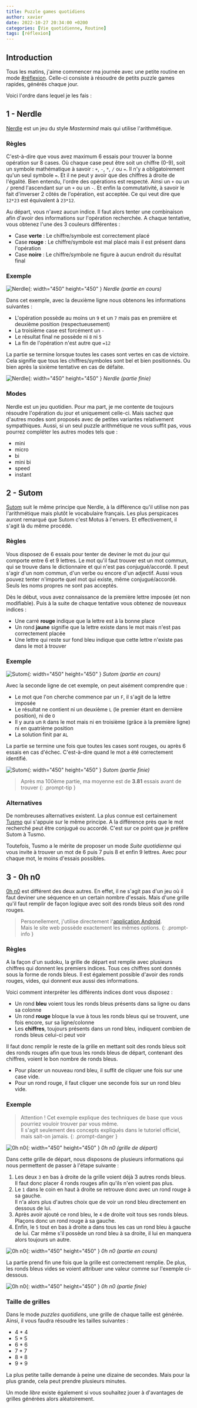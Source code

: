```yaml
---
title: Puzzle games quotidiens
author: xavier
date: 2022-10-27 20:34:00 +0200
categories: [Vie quotidienne, Routine]
tags: [réflexion]
---
```


## Introduction

Tous les matins, j'aime commencer ma journée avec une petite routine en mode [#réflexion](/tags/réflexion/).
Celle-ci consiste à résoudre de petits puzzle games rapides, générés chaque jour.

Voici l'ordre dans lequel je les fais :

## 1 - Nerdle

[Nerdle](https://nerdlegame.com/) est un jeu du style _Mastermind_ mais qui utilise l'arithmétique.

### Règles

C'est-à-dire que vous avez maximum 6 essais pour trouver la bonne opération sur 8 cases.
Où chaque case peut être soit un chiffre (0-9), soit un symbole mathématique à savoir : `+`, `-`, `*`, `/` ou `=`.
Il n'y a obligatoirement qu'un seul symbole `=`.
Et il ne peut y avoir que des chiffres à droite de l'égalité.
Bien entendu, l'ordre des opérations est respecté.
Ainsi un `+` ou un `/` prend l'ascendant sur un `+` ou un `-`.
Et enfin la commutativité, à savoir le fait d'inverser 2 côtés de l'opération, est acceptée.
Ce qui veut dire que `12*23` est équivalent à `23*12`.

Au départ, vous n'avez aucun indice.
Il faut alors tenter une combinaison afin d'avoir des informations sur l'opération recherchée.
A chaque tentative, vous obtenez l'une des 3 couleurs différentes :

- Case **verte** : Le chiffre/symbole est correctement placé
- Case **rouge** : Le chiffre/symbole est mal placé mais il est présent dans l'opération
- Case **noire** : Le chiffre/symbole ne figure à aucun endroit du résultat final

### Exemple

![Nerdle](/assets/img/posts/puzzle-games-quotidiens/nerdle-1.jpg){: width="450" height="450" }
_Nerdle (partie en cours)_

Dans cet exemple, avec la deuxième ligne nous obtenons les informations suivantes :

- L'opération possède au moins un `9` et un `7` mais pas en première et deuxième position (respectueusement)
- La troisième case est forcément un `-`
- Le résultat final ne possède ni `8` ni `5`
- La fin de l'opération n'est autre que `=12`

La partie se termine lorsque toutes les cases sont vertes en cas de victoire.
Cela signifie que tous les chiffres/symboles sont bel et bien positionnés.
Ou bien après la sixième tentative en cas de défaite.

![Nerdle](/assets/img/posts/puzzle-games-quotidiens/nerdle-2.jpg){: width="450" height="450" }
_Nerdle (partie finie)_

### Modes

Nerdle est un jeu quotidien.
Pour ma part, je me contente de toujours résoudre l'opération du jour et uniquement celle-ci.
Mais sachez que d'autres modes sont proposés avec de petites variantes relativement sympathiques.
Aussi, si un seul puzzle arithmétique ne vous suffit pas, vous pourrez compléter les autres modes tels que :

- mini
- micro
- bi
- mini bi
- speed
- instant

## 2 - Sutom

[Sutom](https://sutom.nocle.fr/) suit le même principe que Nerdle, à la différence qu'il utilise non pas l'arithmétique mais plutôt le vocabulaire français.
Les plus perspicaces auront remarqué que Sutom c'est Motus à l'envers.
Et effectivement, il s'agit là du même procédé.

### Règles

Vous disposez de 6 essais pour tenter de deviner le mot du jour qui comporte entre 6 et 9 lettres.
Le mot qu'il faut trouver est un mot commun, qui se trouve dans le dictionnaire et qui n'est pas conjugué/accordé.
Il peut s'agir d'un nom commun, d'un verbe ou encore d'un adjectif.
Aussi vous pouvez tenter n'importe quel mot qui existe, même conjugué/accordé.
Seuls les noms propres ne sont pas acceptés.

Dès le début, vous avez connaissance de la première lettre imposée (et non modifiable).
Puis à la suite de chaque tentative vous obtenez de nouveaux indices :

- Une carré **rouge** indique que la lettre est à la bonne place
- Un rond **jaune** signifie que la lettre existe dans le mot mais n'est pas correctement placée
- Une lettre qui reste sur fond bleu indique que cette lettre n'existe pas dans le mot à trouver

### Exemple

![Sutom](/assets/img/posts/puzzle-games-quotidiens/sutom-1.jpg){: width="450" height="450" }
_Sutom (partie en cours)_

Avec la seconde ligne de cet exemple, on peut aisément comprendre que :

- Le mot que l'on cherche commence par un `F`, il s'agit de la lettre imposée
- Le résultat ne contient ni un deuxième `L` (le premier étant en dernière position), ni de `O`
- Il y aura un `R` dans le mot mais ni en troisième (grâce à la première ligne) ni en quatrième position
- La solution finit par `AL`

La partie se termine une fois que toutes les cases sont rouges, ou après 6 essais en cas d'échec.
C'est-à-dire quand le mot a été correctement identifié.

![Sutom](/assets/img/posts/puzzle-games-quotidiens/sutom-2.jpg){: width="450" height="450" }
_Sutom (partie finie)_

> Après ma 100ème partie, ma moyenne est de **3.81** essais avant de trouver
{: .prompt-tip }

### Alternatives

De nombreuses alternatives existent.
La plus connue est certainement [Tusmo](https://www.tusmo.xyz/) qui s'appuie sur le même principe.
A la différence près que le mot recherché peut être conjugué ou accordé.
C'est sur ce point que je préfère Sutom à Tusmo.

Toutefois, Tusmo a le mérite de proposer un mode _Suite quotidienne_ qui vous invite à trouver un mot de 6 puis 7 puis 8 et enfin 9 lettres.
Avec pour chaque mot, le moins d'essais possibles.

## 3 - 0h n0

[0h n0](https://0hn0.com/) est différent des deux autres.
En effet, il ne s'agit pas d'un jeu où il faut deviner une séquence en un certain nombre d'essais.
Mais d'une grille qu'il faut remplir de façon logique avec soit des ronds bleus soit des rond rouges.

> Personellement, j'utilise directement l'[application Android](https://play.google.com/store/apps/details?id=com.q42.ohno&hl=fr&gl=FR).<br>
    Mais le site web possède exactement les mêmes options.
{: .prompt-info }

### Règles

A la façon d'un sudoku, la grille de départ est remplie avec plusieurs chiffres qui donnent les premiers indices.
Tous ces chiffres sont donnés sous la forme de ronds bleus.
Il est également possible d'avoir des ronds rouges, vides, qui donnent eux aussi des informations.

Voici comment interpréter les différents indices dont vous disposez :

- Un rond **bleu** voient tous les ronds bleus présents dans sa ligne ou dans sa colonne
- Un rond **rouge** bloque la vue à tous les ronds bleus qui se trouvent, une fois encore, sur sa ligne/colonne
- Les **chiffres**, toujours présents dans un rond bleu, indiquent combien de ronds bleus celui-ci peut voir

Il faut donc remplir le reste de la grille en mettant soit des ronds bleus soit des ronds rouges afin que tous les ronds bleus de départ, contenant des chiffres, voient le bon nombre de ronds bleus.

- Pour placer un nouveau rond bleu, il suffit de cliquer une fois sur une case vide.
- Pour un rond rouge, il faut cliquer une seconde fois sur un rond bleu vide.

### Exemple

> Attention !
    Cet exemple explique des techniques de base que vous pourriez vouloir trouver par vous même.<br>
    Il s'agit seulement des concepts expliqués dans le tutoriel officiel, mais sait-on jamais.
{: .prompt-danger }

![0h n0](/assets/img/posts/puzzle-games-quotidiens/0hn0-1.jpg){: width="450" height="450" }
_0h n0 (grille de départ)_

Dans cette grille de départ, nous disposons de plusieurs informations qui nous permettent de passer à l'étape suivante :

1. Les deux `3` en bas à droite de la grille voient déjà 3 autres ronds bleus.<br>
    Il faut donc placer 4 ronds rouges afin qu'ils n'en voient pas plus.
2. Le `1` dans le coin en haut à droite se retrouve donc avec un rond rouge à sa gauche.<br>
    Il n'a alors plus d'autres choix que de voir un rond bleu directement en dessous de lui.
3. Après avoir ajouté ce rond bleu, le `4` de droite voit tous ses ronds bleus.<br>
    Plaçons donc un rond rouge à sa gauche.
4. Enfin, le `5` tout en bas à droite a dans tous les cas un rond bleu à gauche de lui.
    Car même s'il possède un rond bleu à sa droite, il lui en manquera alors toujours un autre.

![0h n0](/assets/img/posts/puzzle-games-quotidiens/0hn0-2.jpg){: width="450" height="450" }
_0h n0 (partie en cours)_

La partie prend fin une fois que la grille est correctement remplie.
De plus, les ronds bleus vides se voient attribuer une valeur comme sur l'exemple ci-dessous.

![0h n0](/assets/img/posts/puzzle-games-quotidiens/0hn0-3.jpg){: width="450" height="450" }
_0h n0 (partie finie)_

### Taille de grilles

Dans le mode _puzzles quotidiens_, une grille de chaque taille est générée.
Ainsi, il vous faudra résoudre les tailles suivantes :

- 4 * 4
- 5 * 5
- 6 * 6
- 7 * 7
- 8 * 8
- 9 * 9

La plus petite taille demande à peine une dizaine de secondes.
Mais pour la plus grande, cela peut prendre plusieurs minutes.

Un mode _libre_ existe également si vous souhaitez jouer à d'avantages de grilles générées alors aléatoirement.